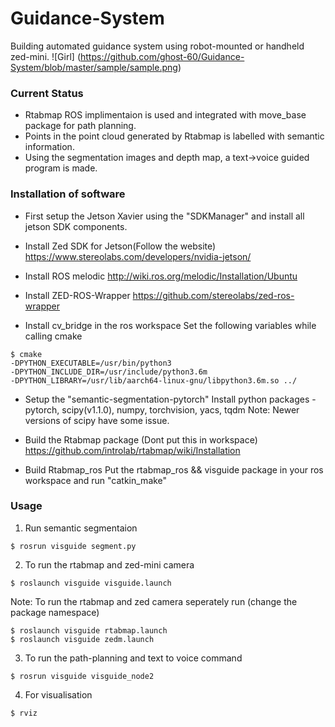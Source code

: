 # Guidance-System
Building automated guidance system using robot-mounted or handheld zed-mini.
![Girl] (https://github.com/ghost-60/Guidance-System/blob/master/sample/sample.png)

### Current Status
- Rtabmap ROS implimentaion is used and integrated with move_base package for path planning.
- Points in the point cloud generated by Rtabmap is labelled with semantic information.
- Using the segmentation images and depth map, a text->voice guided program is made.

### Installation of software
- First setup the Jetson Xavier using the "SDKManager" and install all jetson SDK components.
- Install Zed SDK for Jetson(Follow the website)
https://www.stereolabs.com/developers/nvidia-jetson/

- Install ROS melodic
http://wiki.ros.org/melodic/Installation/Ubuntu

- Install ZED-ROS-Wrapper
https://github.com/stereolabs/zed-ros-wrapper

- Install cv_bridge in the ros workspace
Set the following variables while calling cmake
```
$ cmake 
-DPYTHON_EXECUTABLE=/usr/bin/python3
-DPYTHON_INCLUDE_DIR=/usr/include/python3.6m 
-DPYTHON_LIBRARY=/usr/lib/aarch64-linux-gnu/libpython3.6m.so ../
```

- Setup the "semantic-segmentation-pytorch"
Install python packages - pytorch, scipy(v1.1.0), numpy, torchvision, yacs, tqdm
 Note: Newer versions of scipy have some issue.

- Build the Rtabmap package (Dont put this in workspace)
https://github.com/introlab/rtabmap/wiki/Installation

- Build Rtabmap_ros 
Put the rtabmap_ros && visguide package in your ros workspace and run "catkin_make"

### Usage

1. Run semantic segmentaion
```
$ rosrun visguide segment.py
```
2. To run the rtabmap and zed-mini camera 
```
$ roslaunch visguide visguide.launch
```

Note: To run the rtabmap and zed camera seperately run (change the package namespace)
```
$ roslaunch visguide rtabmap.launch
$ roslaunch visguide zedm.launch 
```

3. To run the path-planning and text to voice command
```
$ rosrun visguide visguide_node2
```

4. For visualisation
```
$ rviz
```
